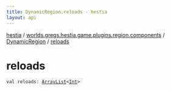 ```yaml
---
title: DynamicRegion.reloads - hestia
layout: api
---
```


<div class='api-docs-breadcrumbs'><a href="../../index.html">hestia</a> / <a href="../index.html">worlds.gregs.hestia.game.plugins.region.components</a> / <a href="index.html">DynamicRegion</a> / <a href="./reloads.html">reloads</a></div>

# reloads

<div class="signature"><code><span class="keyword">val </span><span class="identifier">reloads</span><span class="symbol">: </span><a href="https://kotlinlang.org/api/latest/jvm/stdlib/kotlin.collections/-array-list/index.html"><span class="identifier">ArrayList</span></a><span class="symbol">&lt;</span><a href="https://kotlinlang.org/api/latest/jvm/stdlib/kotlin/-int/index.html"><span class="identifier">Int</span></a><span class="symbol">&gt;</span></code></div>

